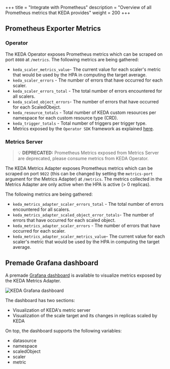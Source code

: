 +++
title = "Integrate with Prometheus"
description = "Overview of all Prometheus metrics that KEDA provides"
weight = 200
+++

## Prometheus Exporter Metrics

### Operator

The KEDA Operator exposes Prometheus metrics which can be scraped on port `8080` at `/metrics`. The following metrics are being gathered:

- `keda_scaler_metrics_value`- The current value for each scaler's metric that would be used by the HPA in computing the target average.
- `keda_scaler_errors` - The number of errors that have occurred for each scaler.
- `keda_scaler_errors_total` - The total number of errors encountered for all scalers.
- `keda_scaled_object_errors`- The number of errors that have occurred for each ScaledObejct.
- `keda_resource_totals` - Total number of KEDA custom resources per namespace for each custom resource type (CRD).
- `keda_trigger_totals` - Total number of triggers per trigger type.
- Metrics exposed by the `Operator SDK` framework as explained [here](https://sdk.operatorframework.io/docs/building-operators/golang/advanced-topics/#metrics).

### Metrics Server

> 💡 **DEPRECATED:** Prometheus Metrics exposed from Metrics Server are deprecated, please consume metrics from KEDA Operator.

The KEDA Metrics Adapter exposes Prometheus metrics which can be scraped on port `9022` (this can be changed by setting the `metrics-port` argument for the Metrics Adapter) at `/metrics`. The metrics collected in the Metrics Adapter are only active when the HPA is active (> 0 replicas).

The following metrics are being gathered:

- `keda_metrics_adapter_scaler_errors_total` - The total number of errors encountered for all scalers.
- `keda_metrics_adapter_scaled_object_error_totals`- The number of errors that have occurred for each scaled object.
- `keda_metrics_adapter_scaler_errors` - The number of errors that have occurred for each scaler.
- `keda_metrics_adapter_scaler_metrics_value`- The current value for each scaler's metric that would be used by the HPA in computing the target average.

## Premade Grafana dashboard

A premade [Grafana dashboard](https://github.com/kedacore/keda/tree/main/config/grafana/keda-dashboard.json) is available to visualize metrics exposed by the KEDA Metrics Adapter.

![KEDA Grafana dashboard](/img/grafana-dashboard.png)

The dashboard has two sections:

- Visualization of KEDA's metric server
- Visualization of the scale target and its changes in replicas scaled by KEDA

On top, the dashboard supports the following variables:

- datasource
- namespace
- scaledObject
- scaler
- metric
